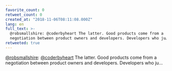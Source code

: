 ```yaml
---
favorite_count: 0
retweet_count: 0
created_at: "2018-11-06T08:11:08.000Z"
lang: en
full_text: >-
  @robsmallshire: @coderbyheart The latter. Good products come from a
  negotiation between product owners and developers. Developers who ju…
retweeted: true
---
```


[@robsmallshire](https://twitter.com/robsmallshire):
[@coderbyheart](https://twitter.com/coderbyheart) The latter. Good products come
from a negotiation between product owners and developers. Developers who ju…
